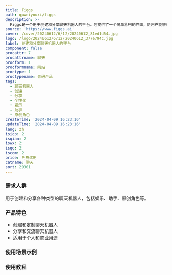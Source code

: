 ```yaml
---
title: Figgs
path: quweiyouxi/figgs
description: >-
  Figgs是一个用于创建和分享聊天机器人的平台。它提供了一个简单易用的界面，使用户能够轻松地构建自己的聊天机器人。Figgs支持各种功能和定制选项，让用户能够创建出适合自己需求的个性化聊天机器人。无论是为个人使用还是商业用途，Figgs都是一个强大而灵活的工具。无论您是初学者还是有经验的开发者，都可以在Figgs上找到适合自己的聊天机器人解决方案。
source: 'https://www.figgs.ai'
cover: /cover/20240612/6/12/20240612_81ed1d54.jpg
logo: /logo/20240612/6/12/20240612_377e794c.jpg
label: 创建和分享聊天机器人的平台
component: false
procattr: 7
procattrname: 聊天
procform: 1
procformname: 网站
proctype: 1
proctypename: 普通产品
tags:
  - 聊天机器人
  - 创建
  - 分享
  - 个性化
  - 娱乐
  - 助手
  - 原创角色
createTime: '2024-04-09 16:23:16'
updateTime: '2024-04-09 16:23:16'
lang: zh
isicp: 2
isqian: 2
iswx: 2
isqq: 2
iscom: 2
price: 免费试用
catname: 聊天
sort: 29301
---
```




### 需求人群
用于创建和分享各种类型的聊天机器人，包括娱乐、助手、原创角色等。

### 产品特色
- 创建和定制聊天机器人
- 分享和交流聊天机器人
- 适用于个人和商业用途

### 使用场景示例


### 使用教程


  

